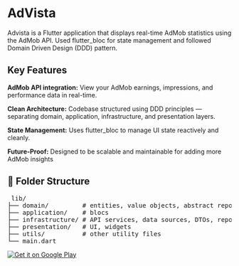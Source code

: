 # AdVista

Advista is a Flutter application that displays real-time AdMob statistics using the AdMob API. Used flutter_bloc for state management and followed Domain Driven Design (DDD) pattern.

## Key Features

**AdMob API integration:** View your AdMob earnings, impressions, and performance data in real-time.

**Clean Architecture:** Codebase structured using DDD principles — separating domain, application, infrastructure, and presentation layers.

**State Management:** Uses flutter_bloc to manage UI state reactively and cleanly.

**Future-Proof:** Designed to be scalable and maintainable for adding more AdMob insights



## 📁 Folder Structure
<pre> lib/
├── domain/         # entities, value objects, abstract repositories
├── application/    # blocs
├── infrastructure/ # API services, data sources, DTOs, repository implementations
├── presentation/   # UI, widgets
├── utils/          # other utility files
└── main.dart </pre>

[![Get it on Google Play](https://play.google.com/intl/en_us/badges/static/images/badges/en_badge_web_generic.png)](https://play.google.com/store/apps/details?id=com.ngb.twoadvista)


